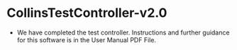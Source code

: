 # CollinsTestController-v2.0
- We have completed the test controller. Instructions and further guidance for this software is in the User Manual PDF File.